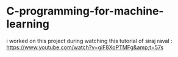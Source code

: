 # C-programming-for-machine-learning
i worked on this project during watching this tutorial of siraj raval : https://www.youtube.com/watch?v=giF8XoPTMFg&amp;t=57s
